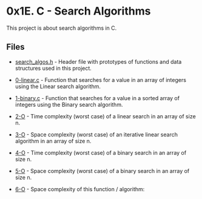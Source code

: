 # 0x1E. C - Search Algorithms

This project is about search algorithms in C.

## Files

- [search_algos.h](./search_algos.h) - Header file with prototypes of functions and data structures used in this project.

- [0-linear.c](./0-linear.c) - Function that searches for a value in an array of integers using the Linear search algorithm.

- [1-binary.c](./1-binary.c) - Function that searches for a value in a sorted array of integers using the Binary search algorithm.

- [2-O](./2-O) - Time complexity (worst case) of a linear search in an array of size n.

- [3-O](./3-O) - Space complexity (worst case) of an iterative linear search algorithm in an array of size n.

- [4-O](./4-O) - Time complexity (worst case) of a binary search in an array of size n.

- [5-O](./5-O) - Space complexity (worst case) of a binary search in an array of size n.

- [6-O](./6-O) - Space complexity of this function / algorithm:

	